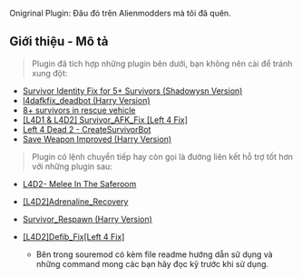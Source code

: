 Onigrinal Plugin: Đâu đó trên Alienmodders mà tôi đã quên.
## Giới thiệu - Mô tả 
> Plugin đã tích hợp những plugin bên dưới, bạn không nên cài để tránh xung đột:
* [Survivor Identity Fix for 5+ Survivors (Shadowysn Version)](https://forums.alliedmods.net/showpost.php?p=2718792&postcount=36)
* [l4dafkfix_deadbot (Harry Version)](https://forums.alliedmods.net/showpost.php?p=2772050&postcount=54)
* [8+ survivors in rescue vehicle](https://forums.alliedmods.net/showpost.php?p=2771588&postcount=53)
* [[L4D1 & L4D2] Survivor_AFK_Fix [Left 4 Fix]](https://forums.alliedmods.net/showthread.php?p=2714236)
* [Left 4 Dead 2 - CreateSurvivorBot](https://forums.alliedmods.net/showpost.php?p=2729883&postcount=16)
* [Save Weapon Improved (Harry Version)](https://forums.alliedmods.net/showpost.php?p=2757629&postcount=113)

> Plugin có lệnh chuyển tiếp hay còn gọi là đường liên kết hỗ trợ tốt hơn với những plugin sau:
* [L4D2- Melee In The Saferoom](https://forums.alliedmods.net/showpost.php?p=2611529&postcount=484)
* [[L4D2]Adrenaline_Recovery](https://forums.alliedmods.net/showthread.php?p=2606439)
* [Survivor_Respawn (Harry Version)](https://github.com/fbef0102/L4D1_2-Plugins/tree/master/Survivor_Respawn)
* [[L4D2]Defib_Fix[Left 4 Fix]](https://forums.alliedmods.net/showthread.php?t=315483)

  - Bên trong souremod có kèm file readme hướng dẫn sử dụng và những command mong các bạn hãy đọc kỹ trước khi sử dụng.
